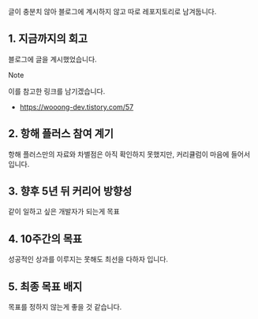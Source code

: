 글이 충분치 않아 블로그에 계시하지 않고 따로 레포지토리로 남겨둡니다.

## 1. 지금까지의 회고

블로그에 글을 계시했었습니다.

> [!NOTE]
> 이를 참고한 링크를 남기겠습니다.
>
> - https://wooong-dev.tistory.com/57

## 2. 항해 플러스 참여 계기

항해 플러스만의 자료와 차별점은 아직 확인하지 못했지만, 커리큘럼이 마음에 들어서 입니다.

## 3. 향후 5년 뒤 커리어 방향성

같이 일하고 싶은 개발자가 되는게 목표

## 4. 10주간의 목표

성공적인 상과를 이루지는 못해도 최선을 다하자 입니다.

## 5. 최종 목표 배지

목표를 정하지 않는게 좋을 것 같습니다.
